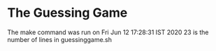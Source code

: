 # The Guessing Game
The make command was run on
Fri Jun 12 17:28:31 IST 2020
23
is the number of lines in guessinggame.sh
